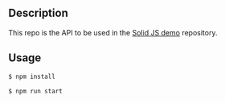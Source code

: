## Description

This repo is the API to be used in the [Solid JS demo](https://github.com/augusto1024/wyelabs-solidjs-web) repository.

## Usage

```bash
$ npm install
```

```bash
$ npm run start
```
